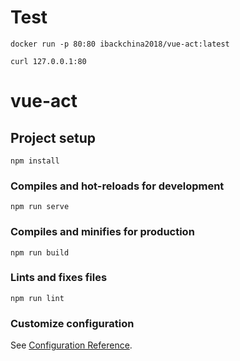 # Test

```shell
docker run -p 80:80 ibackchina2018/vue-act:latest
```

```shell
curl 127.0.0.1:80 
```






# vue-act

## Project setup
```
npm install
```

### Compiles and hot-reloads for development
```
npm run serve
```

### Compiles and minifies for production
```
npm run build
```

### Lints and fixes files
```
npm run lint
```

### Customize configuration
See [Configuration Reference](https://cli.vuejs.org/config/).
